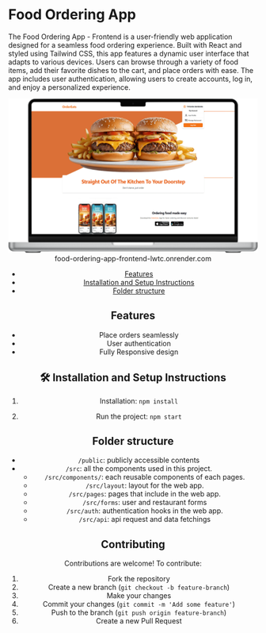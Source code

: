 # Food Ordering App

The Food Ordering App - Frontend is a user-friendly web application designed for a seamless food ordering experience. Built with React and styled using Tailwind CSS, this app features a dynamic user interface that adapts to various devices. Users can browse through a variety of food items, add their favorite dishes to the cart, and place orders with ease. The app includes user authentication, allowing users to create accounts, log in, and enjoy a personalized experience.

<center>
<img src="https://raw.githubusercontent.com/thizara-deshan/food-ordering-app-frontend/main/public/Medium%20screen%20view.png" alt="web view
width=70% height=50%
/>
</center>

<center>
<img src="https://raw.githubusercontent.com/thizara-deshan/food-ordering-app-frontend/main/public/Mobile%20View.png" alt="mobile view
width=25% height=50%
/>
</center>

Live demo here: <a href="https://food-ordering-app-frontend-lwtc.onrender.com/" target="_blank">food-ordering-app-frontend-lwtc.onrender.com</a>
<br/>

- [Features](#-features)
- [Installation and Setup Instructions](#-installation-and-setup-instructions)
- [Folder structure](#-folder-structure)

## Features

- Place orders seamlessly
- User authentication
- Fully Responsive design

## 🛠 Installation and Setup Instructions

1. Installation: `npm install`

2. Run the project: `npm start`

## Folder structure

- `/public`: publicly accessible contents
- `/src`: all the components used in this project.
  - `/src/components/`: each reusable components of each pages.
  - `/src/layout`: layout for the web app.
  - `/src/pages`: pages that include in the web app.
  - `/src/forms`: user and restaurant forms
  - `/src/auth`: authentication hooks in the web app.
  - `/src/api`: api request and data fetchings

## Contributing

Contributions are welcome! To contribute:

1.  Fork the repository
2.  Create a new branch (`git checkout -b feature-branch`)
3.  Make your changes
4.  Commit your changes (`git commit -m 'Add some feature'`)
5.  Push to the branch (`git push origin feature-branch`)
6.  Create a new Pull Request
